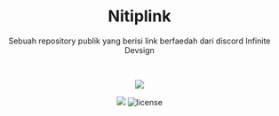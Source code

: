 <h1 align=center>Nitiplink</h1>
<p align=center>
Sebuah repository publik yang berisi link berfaedah dari discord Infinite Devsign
</p>

<br>

<p align=center>
  <img src="https://forthebadge.com/images/badges/makes-people-smile.svg">
</p>

<p align=center>
  <img src="https://visitor-badge.laobi.icu/badge?page_id=infinitedevsign.nitiplink"/>
  <img src="https://img.shields.io/badge/license-GPL-blue.svg" alt="license"/>
</p>
